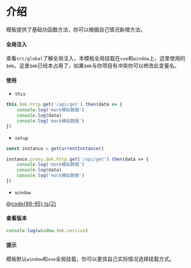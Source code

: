 # 介绍

模板提供了基础功函数方法，你可以根据自己情况新增方法。

#### 全局注入

查看`src/global`了解全局注入，本模板全局挂载在`vue`和`window`上，这里使用的`$mk`。这里`$mk`已经本占用了，如果`$mk`与你项目有冲突你可以修改此变量名。

#### 使用

+ `this`

```ts
this.$mk.http.get('/api/get').then(data => {
    console.log('mock模拟数据')
    console.log(data)
    console.log('mock模拟数据')
})
```

+ `setup`

```ts
const instance = getCurrentInstance()

instance.proxy.$mk.http.get('/api/get').then(data => {
    console.log('mock模拟数据')
    console.log(data)
    console.log('mock模拟数据')
})
```

+ `window`

@[code{89-95} ts{2}](@/src/pages/home.vue)

#### 查看版本

```ts
console.log(window.$mk.version)
```

#### 提示

模板默认`window`和`vue`全局挂载，你可以更具自己实际情况选择挂载方式。

